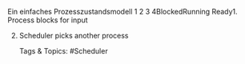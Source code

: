 Ein einfaches Prozesszustandsmodell
1 2 3
4BlockedRunning
Ready1. Process blocks for input
2. Scheduler picks another process

   Tags & Topics:
   #Scheduler